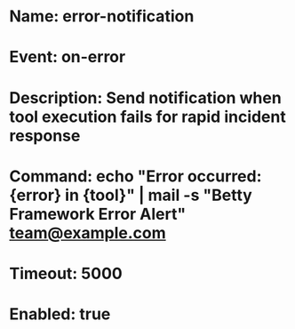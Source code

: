 # Name: error-notification

# Event: on-error

# Description: Send notification when tool execution fails for rapid incident response

# Command: echo "Error occurred: {error} in {tool}" | mail -s "Betty Framework Error Alert" team@example.com

# Timeout: 5000

# Enabled: true
